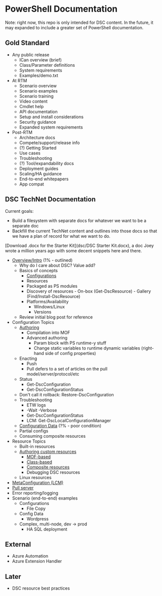 # PowerShell Documentation
Note: right now, this repo is only intended for DSC content. In the future, it may expanded to include a greater set of PowerShell documentation. 

## Gold Standard
* Any public release
    - ICan overview (brief)
    - Class/Parameter definitions
    - System requirements
    - Examples/demo.txt
* At RTM
    - Scenario overview
    - Scenario examples
    - Scenario training
    - Video content
    - Cmdlet help
    - API documentation
    - Setup and install considerations
    - Security guidance
    - Expanded system requirements
* Post-RTM
    - Architecture docs
    - Compete/support/release info
    - (?) Getting Started
    - Use cases
    - Troubleshooting
    - (?) Tool/expandability docs
    - Deployment guides
    - Scaling/HA guidance
    - End-to-end whitepapers
    - App compat

## DSC TechNet Documentation

Current goals:
* Build a filesystem with separate docs for whatever we want to be a separate doc
* Backfill the current TechNet content and outlines into those docs so that we have a plan of record for what we want to do.

[Download .docx for the Starter Kit](dsc/DSC Starter Kit.docx), a doc Joey wrote a million years ago with some decent snippets here and there. 

* [Overview/Intro](dsc/overview.md) (1% - outlined)
    - Why do I care about DSC? Value add?
    - Basics of concepts
        + [Configurations](dsc/configurations.md)
        + Resources
        + Packaged as PS modules
        + Discovery of resources
                - On-box (Get-DscResource)
                - Gallery (Find/Install-DscResource)
        + Platforms/Availability
            * Windows/Linux
            * Versions 
    - Review initial blog post for reference
* Configuration Topics
    - [Authoring](dsc/configuration_authoring.md)
        + Compilation into MOF
        + Advanced authoring
            * Param block with PS runtime-y stuff
            * Change static variables to runtime dynamic variables (right-hand side of config properties)
    - Enacting
        + Push
        + Pull defers to a set of articles on the pull model/server/protocol/etc
    - Status
        + Get-DscConfiguration
        + Get-DscConfigurationStatus
    - Don't call it rollback: Restore-DscConfiguration
    - Troubleshooting
        + ETW logs
        + -Wait -Verbose
        + Get-DscConfigurationStatus
        + LCM: Get-DscLocalConfigurationManager
    - [Configuration Data](dsc/configData.md) (?% - poor condition)
    - Partial configs
    - Consuming composite resources
* Resource Topics
    - Built-in resources
    - [Authoring custom resources](dsc/authoringResource.md)
        + [MOF-based](dsc/authoringResourceMOF.md)
        + [Class-based](dsc/authoringResourceClass.md)
        + [Composite resources](dsc/authoringResourceComposite.md)
        + Debugging DSC resources
    - Linux resources
* [MetaConfiguration (LCM)](dsc/LCM.md)
* [Pull server](dsc/pullServer.md)
* Error reporting/logging
* Scenario (end-to-end) examples
    - Configurations
        + File Copy
    - Config Data
        + Wordpress
    - Complex, multi-node, dev -> prod
        + HA SQL deployment

## External
* Azure Automation
* Azure Extension Handler

## Later
* DSC resource best practices

